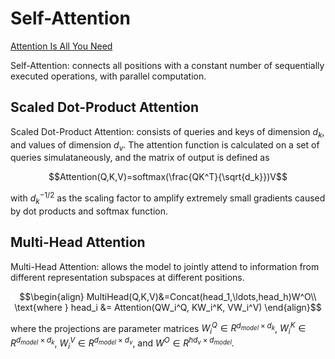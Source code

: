 # Self-Attention
[Attention Is All You Need](https://proceedings.neurips.cc/paper/2017/file/3f5ee243547dee91fbd053c1c4a845aa-Paper.pdf)

Self-Attention: connects all positions with a constant number of sequentially executed operations, with parallel computation.

## Scaled Dot-Product Attention
Scaled Dot-Product Attention: consists of queries and keys of dimension $d_k$, and values of dimension $d_v$. The attention function is calculated on a set of queries simulataneously, and the matrix of output is defined as
```math
Attention(Q,K,V)=softmax(\frac{QK^T}{\sqrt{d_k}})V
```
with $d_k^{-1/2}$ as the scaling factor to amplify extremely small gradients caused by dot products and softmax function.

## Multi-Head Attention
Multi-Head Attention: allows the model to jointly attend to information from different representation subspaces at different positions.
```math
\begin{align}
MultiHead(Q,K,V)&=Concat(head_1,\ldots,head_h)W^O\\
\text{where } head_i &= Attention(QW_i^Q, KW_i^K, VW_i^V)
\end{align}
```
where the projections are parameter matrices $W_i^Q\in R^{d_{model}\times d_k}$, $W_i^K\in R^{d_{model}\times d_k}$, $W_i^V\in R^{d_{model}\times d_v}$, and $W^O\in R^{hd_{v}\times d_{model}}$.
